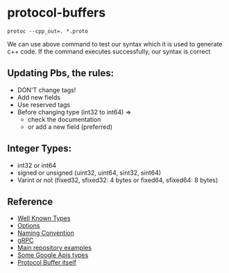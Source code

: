 # protocol-buffers

`protoc --cpp_out=. *.proto`

We can use above command to test our syntax which it is used to generate c++ code. If the command executes successfully, our syntax is correct

## Updating Pbs, the rules:

- DON'T change tags!
- Add new fields
- Use reserved tags
- Before changing type (int32 to int64) =>
  - check the documentation
  - or add a new field (preferred)

## Integer Types:

- int32 or int64
- signed or unsigned (uint32, uint64, sint32, sint64)
- Varint or not (fixed32, sfixed32: 4 bytes or fixed64, sfixed64: 8 bytes)

## Reference

- [Well Known Types](https://developers.google.com/protocol-buffers/docs/reference/google.protobuf#index)
- [Options](https://github.com/protocolbuffers/protobuf/blob/main/src/google/protobuf/descriptor.proto)
- [Naming Convention](https://developers.google.com/protocol-buffers/docs/style)
- [gRPC](https://grpc.io/)
- [Main repository examples](https://github.com/protocolbuffers/protobuf/tree/main/examples)
- [Some Google Apis types](https://github.com/googleapis/googleapis/tree/master/google/type)
- [Protocol Buffer itself](https://github.com/protocolbuffers/protobuf/tree/main/src/google/protobuf)
